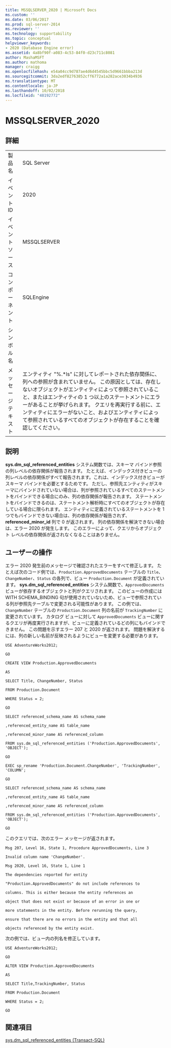 ```yaml
---
title: MSSQLSERVER_2020 | Microsoft Docs
ms.custom: ''
ms.date: 03/06/2017
ms.prod: sql-server-2014
ms.reviewer: ''
ms.technology: supportability
ms.topic: conceptual
helpviewer_keywords:
- 2020 (Database Engine error)
ms.assetid: 4a8bf90f-a083-4c53-84f0-d23c711c8081
author: MashaMSFT
ms.author: mathoma
manager: craigg
ms.openlocfilehash: e54a04cc9d787ae4d6d4545bbc5d9661bbba213d
ms.sourcegitcommit: 3da2edf82763852cff6772a1a282ace3034b4936
ms.translationtype: MT
ms.contentlocale: ja-JP
ms.lasthandoff: 10/02/2018
ms.locfileid: "48192772"
---
```

# <a name="mssqlserver2020"></a>MSSQLSERVER_2020
    
## <a name="details"></a>詳細  
  
|||  
|-|-|  
|製品名|SQL Server|  
|イベント ID|2020|  
|イベント ソース|MSSQLSERVER|  
|コンポーネント|SQLEngine|  
|シンボル名||  
|メッセージ テキスト|エンティティ "%.*ls" に対してレポートされた依存関係に、列への参照が含まれていません。 この原因としては、存在しないオブジェクトがエンティティによって参照されていること、またはエンティティの 1 つ以上のステートメントにエラーがあることが挙げられます。  クエリを再実行する前に、エンティティにエラーがないこと、およびエンティティによって参照されているすべてのオブジェクトが存在することを確認してください。|  
  
## <a name="explanation"></a>説明  
 **sys.dm_sql_referenced_entities** システム関数では、スキーマ バインド参照の列レベルの依存関係が報告されます。 たとえば、インデックス付きビューの列レベルの依存関係がすべて報告されます。これは、インデックス付きビューがスキーマ バインドを必要とするためです。 ただし、参照先エンティティがスキーマにバインドされていない場合は、列が参照されているすべてのステートメントをバインドできる場合にのみ、列の依存関係が報告されます。 ステートメントをバインドできるのは、ステートメント解析時にすべてのオブジェクトが存在している場合に限られます。 エンティティに定義されているステートメントを 1 つでもバインドできない場合は、列の依存関係が報告されず、**referenced_minor_id** 列で 0 が返されます。 列の依存関係を解決できない場合は、エラー 2020 が発生します。 このエラーによって、クエリからオブジェクト レベルの依存関係が返されなくなることはありません。  
  
## <a name="user-action"></a>ユーザーの操作  
 エラー 2020 発生前のメッセージで確認されたエラーをすべて修正します。 たとえば次のコード例では、`Production.ApprovedDocuments` テーブルの `Title`、`ChangeNumber`、`Status` の各列で、ビュー `Production.Document` が定義されています。 **sys.dm_sql_referenced_entities** システム関数で、`ApprovedDocuments` ビューが依存するオブジェクトと列がクエリされます。 このビューの作成には WITH SCHEMA_BINDING 句が使用されていないため、ビューで参照されている列が参照先テーブルで変更される可能性があります。 この例では、`ChangeNumber` テーブルの `Production.Document` 列の名前が `TrackingNumber` に変更されています。 カタログ ビューに対して `ApprovedDocuments` ビューに関するクエリが再度実行されますが、ビューに定義されているどの列にもバインドできません。 この問題を示すエラー 207 と 2020 が返されます。 問題を解決するには、列の新しい名前が反映されるようにビューを変更する必要があります。  
  
 `USE AdventureWorks2012;`  
  
 `GO`  
  
 `CREATE VIEW Production.ApprovedDocuments`  
  
 `AS`  
  
 `SELECT Title, ChangeNumber, Status`  
  
 `FROM Production.Document`  
  
 `WHERE Status = 2;`  
  
 `GO`  
  
 `SELECT referenced_schema_name AS schema_name`  
  
 `,referenced_entity_name AS table_name`  
  
 `,referenced_minor_name AS referenced_column`  
  
 `FROM sys.dm_sql_referenced_entities ('Production.ApprovedDocuments', 'OBJECT');`  
  
 `GO`  
  
 `EXEC sp_rename 'Production.Document.ChangeNumber', 'TrackingNumber', 'COLUMN';`  
  
 `GO`  
  
 `SELECT referenced_schema_name AS schema_name`  
  
 `,referenced_entity_name AS table_name`  
  
 `,referenced_minor_name AS referenced_column`  
  
 `FROM sys.dm_sql_referenced_entities ('Production.ApprovedDocuments', 'OBJECT');`  
  
 `GO`  
  
 このクエリでは、次のエラー メッセージが返されます。  
  
 `Msg 207, Level 16, State 1, Procedure ApprovedDocuments, Line 3`  
  
 `Invalid column name 'ChangeNumber'.`  
  
 `Msg 2020, Level 16, State 1, Line 1`  
  
 `The dependencies reported for entity`  
  
 `"Production.ApprovedDocuments" do not include references to`  
  
 `columns. This is either because the entity references an`  
  
 `object that does not exist or because of an error in one or`  
  
 `more statements in the entity. Before rerunning the query,`  
  
 `ensure that there are no errors in the entity and that all`  
  
 `objects referenced by the entity exist.`  
  
 次の例では、ビュー内の列名を修正しています。  
  
 `USE AdventureWorks2012;`  
  
 `GO`  
  
 `ALTER VIEW Production.ApprovedDocuments`  
  
 `AS`  
  
 `SELECT Title,TrackingNumber, Status`  
  
 `FROM Production.Document`  
  
 `WHERE Status = 2;`  
  
 `GO`  
  
## <a name="see-also"></a>関連項目  
 [sys.dm_sql_referenced_entities &#40;Transact-SQL&#41;](/sql/relational-databases/system-dynamic-management-views/sys-dm-sql-referenced-entities-transact-sql)  
  
  

